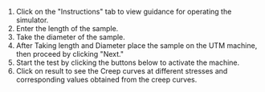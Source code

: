 1.	Click on the "Instructions" tab to view guidance for operating the simulator.
2.	Enter the length of the sample.
3.	Take the diameter of the sample.
4.	After Taking length and Diameter place the sample on the UTM machine, then proceed by clicking "Next."
5.	Start the test by clicking the buttons below to activate the machine.
6.	Click on result to see the Creep curves at different stresses and corresponding values obtained from the creep curves.
